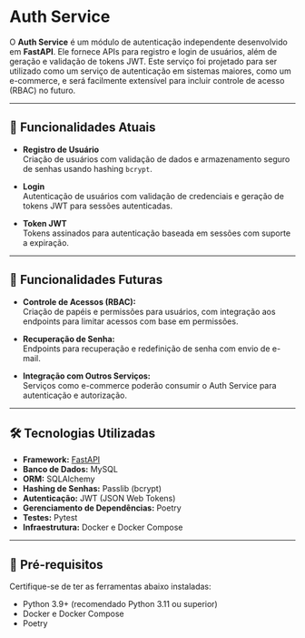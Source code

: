 # **Auth Service**

O **Auth Service** é um módulo de autenticação independente desenvolvido em **FastAPI**. Ele fornece APIs para registro e login de usuários, além de geração e validação de tokens JWT. Este serviço foi projetado para ser utilizado como um serviço de autenticação em sistemas maiores, como um e-commerce, e será facilmente extensível para incluir controle de acesso (RBAC) no futuro.

---

## 🚀 **Funcionalidades Atuais**

- **Registro de Usuário**  
  Criação de usuários com validação de dados e armazenamento seguro de senhas usando hashing `bcrypt`.

- **Login**  
  Autenticação de usuários com validação de credenciais e geração de tokens JWT para sessões autenticadas.

- **Token JWT**  
  Tokens assinados para autenticação baseada em sessões com suporte a expiração.

---

## 🔮 **Funcionalidades Futuras**

- **Controle de Acessos (RBAC):**  
  Criação de papéis e permissões para usuários, com integração aos endpoints para limitar acessos com base em permissões.

- **Recuperação de Senha:**  
  Endpoints para recuperação e redefinição de senha com envio de e-mail.

- **Integração com Outros Serviços:**  
  Serviços como e-commerce poderão consumir o Auth Service para autenticação e autorização.

---

## 🛠️ **Tecnologias Utilizadas**

- **Framework:** [FastAPI](https://fastapi.tiangolo.com/)
- **Banco de Dados:** MySQL
- **ORM:** SQLAlchemy
- **Hashing de Senhas:** Passlib (bcrypt)
- **Autenticação:** JWT (JSON Web Tokens)
- **Gerenciamento de Dependências:** Poetry
- **Testes:** Pytest
- **Infraestrutura:** Docker e Docker Compose

---

## 🛑 **Pré-requisitos**

Certifique-se de ter as ferramentas abaixo instaladas:

- Python 3.9+ (recomendado Python 3.11 ou superior)
- Docker e Docker Compose
- Poetry


